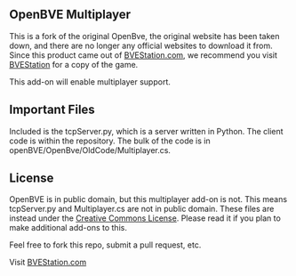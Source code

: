 OpenBVE Multiplayer
---

This is a fork of the original OpenBve, the original website has been taken down, and there are no longer any official websites to download it from.  Since this product came out of [BVEStation.com](http://www.bvestation.com), we recommend you visit [BVEStation](http://www.bvestation.com) for a copy of the game.

This add-on will enable multiplayer support.

Important Files
---

Included is the tcpServer.py, which is a server written in Python.  The client code is within the repository.  The bulk of the code is in openBVE/OpenBve/OldCode/Multiplayer.cs.


License
---
OpenBVE is in public domain, but this multiplayer add-on is not.  This means tcpServer.py and Multiplayer.cs are not in public domain.  These files are instead under the [Creative Commons License](http://creativecommons.org/licenses/by-nc-sa/3.0/).  Please read it if you plan to make additional add-ons to this.

Feel free to fork this repo, submit a pull request, etc.

Visit [BVEStation.com](http://www.bvestation.com)

